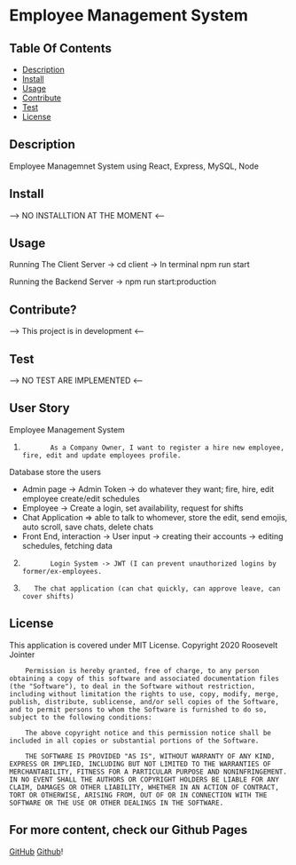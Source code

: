 # Employee Management System

## Table Of Contents
<!-- click each bullet to move to the associated section -->
* [Description](#description)
* [Install](#install)
* [Usage](#usage)
* [Contribute](#contribute)
* [Test](#test)
* [License](#license)

## Description

Employee Managemnet System using React, Express, MySQL, Node

## Install

--> NO INSTALLTION AT THE MOMENT <--

## Usage

Running The Client Server
-> cd client
-> In terminal npm run start

Running the Backend Server 
-> npm run start:production


## Contribute?

--> This project is in development <--


## Test

--> NO TEST ARE IMPLEMENTED <--


## User Story

Employee Management System
1.            As a Company Owner, I want to register a hire new employee, fire, edit and update employees profile.
Database store the users
- Admin page -> Admin Token -> do whatever they want; fire, hire, edit employee
   create/edit schedules
- Employee -> Create a login, set availability, request for shifts
- Chat Application => able to talk to whomever, store the edit, send emojis,
   auto scroll, save chats, delete chats
- Front End, interaction -> User input -> creating their accounts ->
   editing schedules, fetching data
2.            Login System -> JWT (I can prevent unauthorized logins by former/ex-employees.
3.        The chat application (can chat quickly, can approve leave, can cover shifts)

## License

This application is covered under MIT License.
Copyright 2020 Roosevelt Jointer
       
        Permission is hereby granted, free of charge, to any person obtaining a copy of this software and associated documentation files (the "Software"), to deal in the Software without restriction, including without limitation the rights to use, copy, modify, merge, publish, distribute, sublicense, and/or sell copies of the Software, and to permit persons to whom the Software is furnished to do so, subject to the following conditions:
        
        The above copyright notice and this permission notice shall be included in all copies or substantial portions of the Software.
        
        THE SOFTWARE IS PROVIDED "AS IS", WITHOUT WARRANTY OF ANY KIND, EXPRESS OR IMPLIED, INCLUDING BUT NOT LIMITED TO THE WARRANTIES OF MERCHANTABILITY, FITNESS FOR A PARTICULAR PURPOSE AND NONINFRINGEMENT. IN NO EVENT SHALL THE AUTHORS OR COPYRIGHT HOLDERS BE LIABLE FOR ANY CLAIM, DAMAGES OR OTHER LIABILITY, WHETHER IN AN ACTION OF CONTRACT, TORT OR OTHERWISE, ARISING FROM, OUT OF OR IN CONNECTION WITH THE SOFTWARE OR THE USE OR OTHER DEALINGS IN THE SOFTWARE.

For more content, check our Github Pages
-------------------------------------------
[GitHub](https://github.com/rjointer2) 
[Github](https://github.com/mmtariqk)!